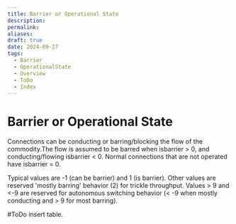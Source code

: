 ```yaml
---
title: Barrier or Operational State
description: 
permalink: 
aliases: 
draft: true
date: 2024-09-27
tags:
  - Barrier
  - OperationalState
  - Overview
  - ToDo
  - Index
---
```

# Barrier or Operational State

Connections can be conducting or barring/blocking the flow of the commodity.The flow is assumed to be barred when isbarrier > 0, and conducting/flowing isbarrier < 0. Normal connections that are not operated have isbarrier = 0.

Typical values are -1 (can be barrier) and 1 (is barrier). Other values are reserved 'mostly barring' behavior (2) for trickle throughput. Values > 9 and <-9 are reserved for autonomous switching behavior (< -9 when mostly conducting and > 9 for most barring).

#ToDo insert table.


